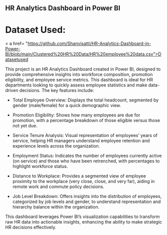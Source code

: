 ## HR Analytics Dashboard in Power BI

# Dataset Used:
< a href= "https://github.com/Shanvisatti/HR-Analytics-Dashboard-in-Power-BI/blob/main/Clustered%20HR%20Data/HR%20employee%20data.csv">Datasetused</a>

This project is an HR Analytics Dashboard created in Power BI, designed to provide comprehensive insights into workforce composition, promotion eligibility, and employee service metrics. This dashboard is ideal for HR departments looking to quickly assess employee statistics and make data-driven decisions. The key features include:

- Total Employee Overview: Displays the total headcount, segmented by gender (male/female) for a quick demographic view.

- Promotion Eligibility: Shows how many employees are due for promotion, with a percentage breakdown of those eligible versus those not yet due.

- Service Tenure Analysis: Visual representation of employees’ years of service, helping HR managers understand employee retention and experience levels across the organization.

- Employment Status: Indicates the number of employees currently active (on service) and those who have been retrenched, with percentages to highlight workforce status.

- Distance to Workplace: Provides a segmented view of employee proximity to the workplace (very close, close, and very far), aiding in remote work and commute policy decisions.

- Job Level Breakdown: Offers insights into the distribution of employees, categorized by job levels and gender, to understand representation and hierarchy balance within the 
  organization.

This dashboard leverages Power BI’s visualization capabilities to transform raw HR data into actionable insights, enhancing the ability to make strategic HR decisions effectively.
